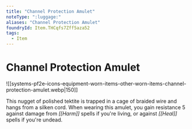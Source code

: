```yaml
---
title: "Channel Protection Amulet"
noteType: ":luggage:"
aliases: "Channel Protection Amulet"
foundryId: Item.THCqfs7Zff5aza52
tags:
  - Item
---
```


# Channel Protection Amulet
![[systems-pf2e-icons-equipment-worn-items-other-worn-items-channel-protection-amulet.webp|150]]

This nugget of polished tektite is trapped in a cage of braided wire and hangs from a silken cord. When wearing this amulet, you gain resistance 5 against damage from _[[Harm]]_ spells if you're living, or against _[[Heal]]_ spells if you're undead.
